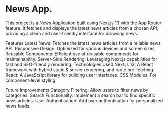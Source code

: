 # News App.

This project is a News Application built using Next.js 13 with the App Router feature. It fetches and displays the latest news articles from a chosen API, providing a clean and user-friendly interface for browsing news.

Features
Latest News: Fetches the latest news articles from a reliable news API.
Responsive Design: Optimized for various devices and screen sizes.
Reusable Components: Efficient use of reusable components for maintainability.
Server-Side Rendering: Leveraging Next.js capabilities for fast and SEO-friendly rendering.
Technologies Used
Next.js 13: A React framework with hybrid static & server rendering, and route pre-fetching.
React: A JavaScript library for building user interfaces.
CSS Modules: For component-level styling.

Future Improvements
Category Filtering: Allow users to filter news by categories.
Search Functionality: Implement a search bar to find specific news articles.
User Authentication: Add user authentication for personalized news feeds.
